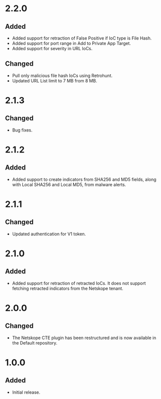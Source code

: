 # 2.2.0
## Added
- Added support for retraction of False Positive if IoC type is File Hash.
- Added support for port range in Add to Private App Target.
- Added support for severity in URL IoCs.
## Changed
- Pull only malicious file hash IoCs using Retrohunt.
- Updated URL List limit to 7 MB from 8 MB.

# 2.1.3
## Changed
- Bug fixes.

# 2.1.2
## Added
- Added support to create indicators from SHA256 and MD5 fields, along with Local SHA256 and Local MD5, from malware alerts.

# 2.1.1
## Changed
- Updated authentication for V1 token.

# 2.1.0
## Added
- Added support for retraction of retracted IoCs. It does not support fetching retracted indicators from the Netskope tenant.

# 2.0.0
## Changed
- The Netskope CTE plugin has been restructured and is now available in the Default repository.

# 1.0.0
## Added
- Initial release.